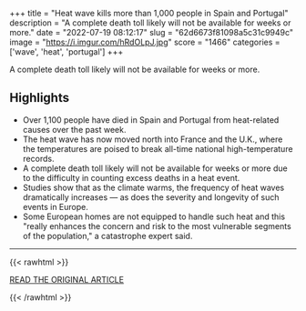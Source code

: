 +++
title = "Heat wave kills more than 1,000 people in Spain and Portugal"
description = "A complete death toll likely will not be available for weeks or more."
date = "2022-07-19 08:12:17"
slug = "62d6673f81098a5c31c9949c"
image = "https://i.imgur.com/hRdOLpJ.jpg"
score = "1466"
categories = ['wave', 'heat', 'portugal']
+++

A complete death toll likely will not be available for weeks or more.

## Highlights

- Over 1,100 people have died in Spain and Portugal from heat-related causes over the past week.
- The heat wave has now moved north into France and the U.K., where the temperatures are poised to break all-time national high-temperature records.
- A complete death toll likely will not be available for weeks or more due to the difficulty in counting excess deaths in a heat event.
- Studies show that as the climate warms, the frequency of heat waves dramatically increases — as does the severity and longevity of such events in Europe.
- Some European homes are not equipped to handle such heat and this "really enhances the concern and risk to the most vulnerable segments of the population," a catastrophe expert said.

---

{{< rawhtml >}}
  <p class="article-category">
    <a target="_blank" href="https://www.axios.com/2022/07/18/heat-wave-europe-death-toll">READ THE ORIGINAL ARTICLE</a>
  </p>
{{< /rawhtml >}}
